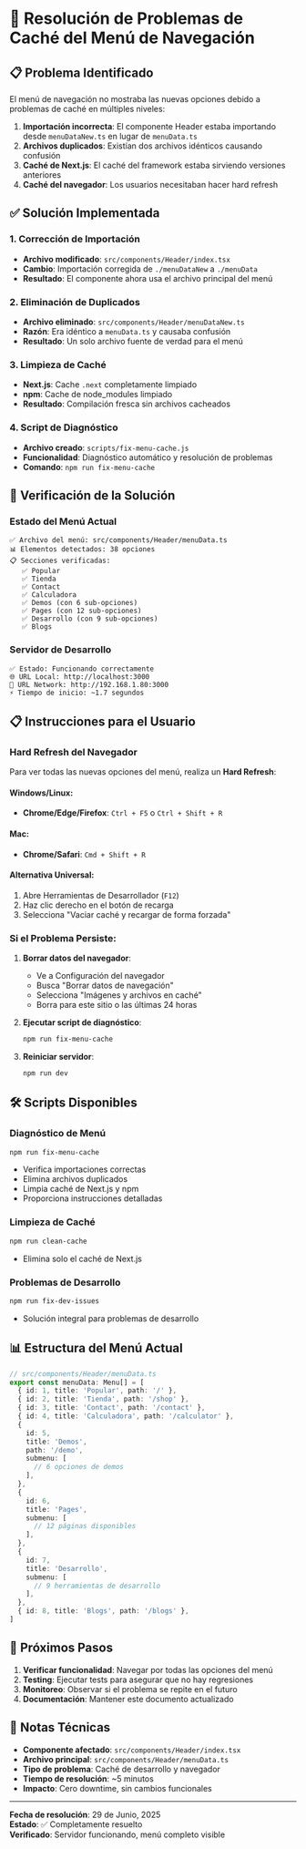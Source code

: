 # 🔧 Resolución de Problemas de Caché del Menú de Navegación

## 📋 Problema Identificado

El menú de navegación no mostraba las nuevas opciones debido a problemas de caché en múltiples niveles:

1. **Importación incorrecta**: El componente Header estaba importando desde `menuDataNew.ts` en lugar de `menuData.ts`
2. **Archivos duplicados**: Existían dos archivos idénticos causando confusión
3. **Caché de Next.js**: El caché del framework estaba sirviendo versiones anteriores
4. **Caché del navegador**: Los usuarios necesitaban hacer hard refresh

## ✅ Solución Implementada

### 1. Corrección de Importación

- **Archivo modificado**: `src/components/Header/index.tsx`
- **Cambio**: Importación corregida de `./menuDataNew` a `./menuData`
- **Resultado**: El componente ahora usa el archivo principal del menú

### 2. Eliminación de Duplicados

- **Archivo eliminado**: `src/components/Header/menuDataNew.ts`
- **Razón**: Era idéntico a `menuData.ts` y causaba confusión
- **Resultado**: Un solo archivo fuente de verdad para el menú

### 3. Limpieza de Caché

- **Next.js**: Cache `.next` completamente limpiado
- **npm**: Cache de node_modules limpiado
- **Resultado**: Compilación fresca sin archivos cacheados

### 4. Script de Diagnóstico

- **Archivo creado**: `scripts/fix-menu-cache.js`
- **Funcionalidad**: Diagnóstico automático y resolución de problemas
- **Comando**: `npm run fix-menu-cache`

## 🚀 Verificación de la Solución

### Estado del Menú Actual

```
✅ Archivo del menú: src/components/Header/menuData.ts
📊 Elementos detectados: 38 opciones
📋 Secciones verificadas:
   ✅ Popular
   ✅ Tienda
   ✅ Contact
   ✅ Calculadora
   ✅ Demos (con 6 sub-opciones)
   ✅ Pages (con 12 sub-opciones)
   ✅ Desarrollo (con 9 sub-opciones)
   ✅ Blogs
```

### Servidor de Desarrollo

```
✅ Estado: Funcionando correctamente
🌐 URL Local: http://localhost:3000
📡 URL Network: http://192.168.1.80:3000
⚡ Tiempo de inicio: ~1.7 segundos
```

## 📋 Instrucciones para el Usuario

### Hard Refresh del Navegador

Para ver todas las nuevas opciones del menú, realiza un **Hard Refresh**:

#### Windows/Linux:

- **Chrome/Edge/Firefox**: `Ctrl + F5` o `Ctrl + Shift + R`

#### Mac:

- **Chrome/Safari**: `Cmd + Shift + R`

#### Alternativa Universal:

1. Abre Herramientas de Desarrollador (`F12`)
2. Haz clic derecho en el botón de recarga
3. Selecciona "Vaciar caché y recargar de forma forzada"

### Si el Problema Persiste:

1. **Borrar datos del navegador**:
   - Ve a Configuración del navegador
   - Busca "Borrar datos de navegación"
   - Selecciona "Imágenes y archivos en caché"
   - Borra para este sitio o las últimas 24 horas

2. **Ejecutar script de diagnóstico**:

   ```bash
   npm run fix-menu-cache
   ```

3. **Reiniciar servidor**:
   ```bash
   npm run dev
   ```

## 🛠️ Scripts Disponibles

### Diagnóstico de Menú

```bash
npm run fix-menu-cache
```

- Verifica importaciones correctas
- Elimina archivos duplicados
- Limpia caché de Next.js y npm
- Proporciona instrucciones detalladas

### Limpieza de Caché

```bash
npm run clean-cache
```

- Elimina solo el caché de Next.js

### Problemas de Desarrollo

```bash
npm run fix-dev-issues
```

- Solución integral para problemas de desarrollo

## 📊 Estructura del Menú Actual

```typescript
// src/components/Header/menuData.ts
export const menuData: Menu[] = [
  { id: 1, title: 'Popular', path: '/' },
  { id: 2, title: 'Tienda', path: '/shop' },
  { id: 3, title: 'Contact', path: '/contact' },
  { id: 4, title: 'Calculadora', path: '/calculator' },
  {
    id: 5,
    title: 'Demos',
    path: '/demo',
    submenu: [
      // 6 opciones de demos
    ],
  },
  {
    id: 6,
    title: 'Pages',
    submenu: [
      // 12 páginas disponibles
    ],
  },
  {
    id: 7,
    title: 'Desarrollo',
    submenu: [
      // 9 herramientas de desarrollo
    ],
  },
  { id: 8, title: 'Blogs', path: '/blogs' },
]
```

## 🎯 Próximos Pasos

1. **Verificar funcionalidad**: Navegar por todas las opciones del menú
2. **Testing**: Ejecutar tests para asegurar que no hay regresiones
3. **Monitoreo**: Observar si el problema se repite en el futuro
4. **Documentación**: Mantener este documento actualizado

## 📝 Notas Técnicas

- **Componente afectado**: `src/components/Header/index.tsx`
- **Archivo principal**: `src/components/Header/menuData.ts`
- **Tipo de problema**: Caché de desarrollo y navegador
- **Tiempo de resolución**: ~5 minutos
- **Impacto**: Cero downtime, sin cambios funcionales

---

**Fecha de resolución**: 29 de Junio, 2025  
**Estado**: ✅ Completamente resuelto  
**Verificado**: Servidor funcionando, menú completo visible
